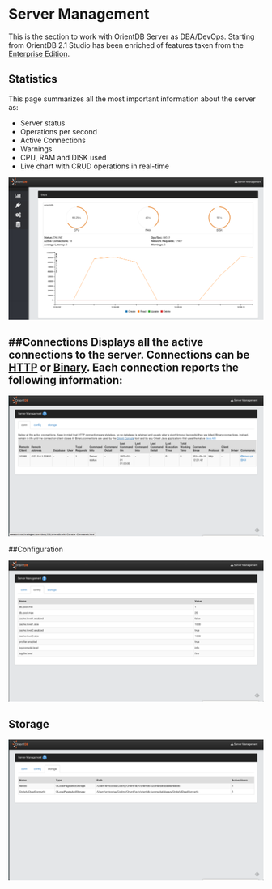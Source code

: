# Server Management
This is the section to work with OrientDB Server as DBA/DevOps. Starting from OrientDB 2.1 Studio has been enriched of features taken from the [Enterprise Edition](http://orientdb.com/enterprise/).

## Statistics
This page summarizes all the most important information about the server as:
- Server status
- Operations per second
- Active Connections
- Warnings
- CPU, RAM and DISK used
- Live chart with CRUD operations in real-time

![Statistics](images/studio-stats.png)

##Connections
Displays all the active connections to the server. Connections can be [HTTP](OrientDB-REST.md) or [Binary](Network-Binary-Protocol.md). Each connection reports the following information:
-

![Connections](images/connections.png)

##Configuration

![Configuration](images/serverConfig.png)

## Storage

![Storage](images/storage.png)



